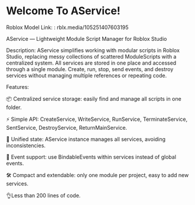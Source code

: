 # Welcome To AService!

Roblox Model Link: : rblx.media/105251407603195

AService — Lightweight Module Script Manager for Roblox Studio

Description:
AService simplifies working with modular scripts in Roblox Studio, replacing messy collections of scattered ModuleScripts with a centralized system. All services are stored in one place and accessed through a single module. Create, run, stop, send events, and destroy services without managing multiple references or repeating code.

Features:

📦 Centralized service storage: easily find and manage all scripts in one folder.

⚡ Simple API: CreateService, WriteService, RunService, TerminateService, SentService, DestroyService, ReturnMainService.

🔄 Unified state: AService instance manages all services, avoiding inconsistencies.

🔔 Event support: use BindableEvents within services instead of global events.

🛠️ Compact and extendable: only one module per project, easy to add new services. 

👌Less than 200 lines of code.
